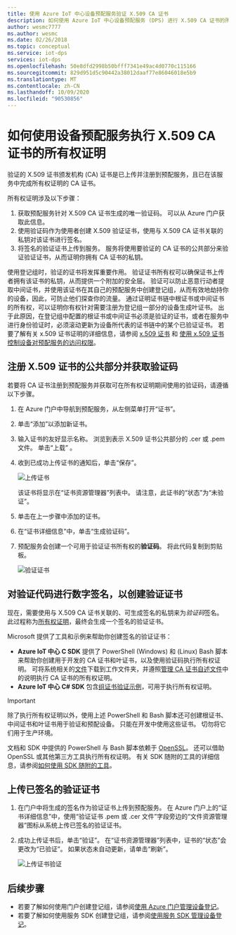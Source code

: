 ```yaml
---
title: 使用 Azure IoT 中心设备预配服务验证 X.509 CA 证书
description: 如何使用 Azure IoT 中心设备预配服务 (DPS) 进行 X.509 CA 证书的所有权证明
author: wesmc7777
ms.author: wesmc
ms.date: 02/26/2018
ms.topic: conceptual
ms.service: iot-dps
services: iot-dps
ms.openlocfilehash: 50e8dfd2998b50bfff7341e49ac4d0770c115166
ms.sourcegitcommit: 829d951d5c90442a38012daaf77e86046018e5b9
ms.translationtype: MT
ms.contentlocale: zh-CN
ms.lasthandoff: 10/09/2020
ms.locfileid: "90530856"
---
```

# <a name="how-to-do-proof-of-possession-for-x509-ca-certificates-with-your-device-provisioning-service"></a>如何使用设备预配服务执行 X.509 CA 证书的所有权证明

验证的 X.509 证书颁发机构 (CA) 证书是已上传并注册到预配服务，且已在该服务中完成所有权证明的 CA 证书。 

所有权证明涉及以下步骤：
1. 获取预配服务针对 X.509 CA 证书生成的唯一验证码。 可以从 Azure 门户获取此信息。
2. 使用验证码作为使用者创建 X.509 验证证书，使用与 X.509 CA 证书关联的私钥对该证书进行签名。
3. 将签名的验证证书上传到服务。 服务将使用要验证的 CA 证书的公共部分来验证验证证书，从而证明你拥有 CA 证书的私钥。

使用登记组时，验证的证书将发挥重要作用。 验证证书所有权可以确保证书上传者拥有该证书的私钥，从而提供一个附加的安全层。 验证可以防止恶意行动者提取中间证书，并使用该证书在其自己的预配服务中创建登记组，从而有效地劫持你的设备，因此，可防止他们探查你的流量。 通过证明证书链中根证书或中间证书的所有权，可以证明你有权针对需要注册为登记组一部分的设备生成叶证书。 出于此原因，在登记组中配置的根证书或中间证书必须是验证的证书，或者在服务中进行身份验证时，必须滚动更新为设备所代表的证书链中的某个已验证证书。 若要了解有关 x.509 证书证明的详细信息，请参阅 [x.509 证书](concepts-x509-attestation.md) 和 [使用 x.509 证书控制设备对预配服务的访问权限](concepts-x509-attestation.md#controlling-device-access-to-the-provisioning-service-with-x509-certificates)。

## <a name="register-the-public-part-of-an-x509-certificate-and-get-a-verification-code"></a>注册 X.509 证书的公共部分并获取验证码

若要将 CA 证书注册到预配服务并获取可在所有权证明期间使用的验证码，请遵循以下步骤。 

1. 在 Azure 门户中导航到预配服务，从左侧菜单打开“证书”。  
2. 单击“添加”以添加新证书。 
3. 输入证书的友好显示名称。 浏览到表示 X.509 证书公共部分的 .cer 或 .pem 文件。 单击“上载” 。 
4. 收到已成功上传证书的通知后，单击“保存”。 

    ![上传证书](./media/how-to-verify-certificates/add-new-cert.png)  

   该证书将显示在“证书资源管理器”列表中。  请注意，此证书的“状态”为“未验证”。  

5. 单击在上一步骤中添加的证书。

6. 在“证书详细信息”中，单击“生成验证码”。  

7. 预配服务会创建一个可用于验证证书所有权的**验证码**。 将此代码复制到剪贴板。 

   ![验证证书](./media/how-to-verify-certificates/verify-cert.png)  

## <a name="digitally-sign-the-verification-code-to-create-a-verification-certificate"></a>对验证代码进行数字签名，以创建验证证书

现在，需要使用与 X.509 CA 证书关联的、可生成签名的私钥来为*验证码*签名。 此过程称为[所有权证明](https://tools.ietf.org/html/rfc5280#section-3.1)，最终会生成一个签名的验证证书。

Microsoft 提供了工具和示例来帮助你创建签名的验证证书： 

- **Azure IoT 中心 C SDK** 提供了 PowerShell (Windows) 和 (Linux) Bash 脚本来帮助你创建用于开发的 CA 证书和叶证书，以及使用验证码执行所有权证明。 可将系统相关的[文件](https://github.com/Azure/azure-iot-sdk-c/tree/master/tools/CACertificates)下载到工作文件夹，并遵照[管理 CA 证书自述文件](https://github.com/Azure/azure-iot-sdk-c/blob/master/tools/CACertificates/CACertificateOverview.md)中的说明执行 CA 证书的所有权证明。 
- **Azure IoT 中心 C# SDK** 包含[组证书验证示例](https://github.com/Azure-Samples/azure-iot-samples-csharp/tree/master/provisioning/Samples/service/GroupCertificateVerificationSample)，可用于执行所有权证明。
 
> [!IMPORTANT]
> 除了执行所有权证明以外，使用上述 PowerShell 和 Bash 脚本还可创建根证书、中间证书和叶证书用于验证和预配设备。 只能在开发中使用这些证书。 切勿将它们用于生产环境。 

文档和 SDK 中提供的 PowerShell 与 Bash 脚本依赖于 [OpenSSL](https://www.openssl.org/)。 还可以借助 OpenSSL 或其他第三方工具执行所有权证明。 有关 SDK 随附的工具的详细信息，请参阅[如何使用 SDK 随附的工具](how-to-use-sdk-tools.md)。 


## <a name="upload-the-signed-verification-certificate"></a>上传已签名的验证证书

1. 在门户中将生成的签名作为验证证书上传到预配服务。 在 Azure 门户上的“证书详细信息”中，使用“验证证书 .pem 或 .cer 文件”字段旁边的“文件资源管理器”图标从系统上传已签名的验证证书。   

2. 成功上传证书后，单击“验证”。  在“证书资源管理器”列表中，证书的“状态”会更改为“已验证”。    如果状态未自动更新，请单击“刷新”。 

   ![上传证书验证](./media/how-to-verify-certificates/upload-cert-verification.png)  

## <a name="next-steps"></a>后续步骤

- 若要了解如何使用门户创建登记组，请参阅[使用 Azure 门户管理设备登记](how-to-manage-enrollments.md)。
- 若要了解如何使用服务 SDK 创建登记组，请参阅[使用服务 SDK 管理设备登记](how-to-manage-enrollments-sdks.md)。










